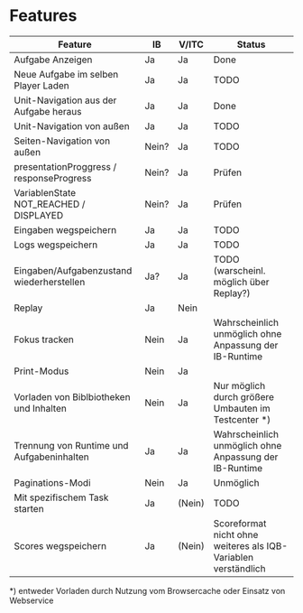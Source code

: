 # Features

| Feature                                   | IB    | V/ITC  | Status                                               |
|-------------------------------------------|-------|--------|------------------------------------------------------|
| Aufgabe Anzeigen                          | Ja    | Ja     | Done                                                 |
| Neue Aufgabe im selben Player Laden       | Ja    | Ja     | TODO                                                 |
| Unit-Navigation aus der Aufgabe heraus    | Ja    | Ja     | Done
| Unit-Navigation von außen                 | Ja    | Ja     | TODO
| Seiten-Navigation von außen               | Nein? | Ja     | TODO
| presentationProggress / responseProgress  | Nein? | Ja     | Prüfen
| VariablenState NOT_REACHED / DISPLAYED    | Nein? | Ja     | Prüfen
| Eingaben wegspeichern                     | Ja    | Ja     | TODO                                                 |
| Logs wegspeichern                         | Ja    | Ja     | TODO                                                 |
| Eingaben/Aufgabenzustand wiederherstellen | Ja?   | Ja     | TODO (warscheinl. möglich über Replay?)              |
| Replay                                    | Ja    | Nein   |                                                      |
| Fokus tracken                             | Nein  | Ja     | Wahrscheinlich unmöglich ohne Anpassung der IB-Runtime |
| Print-Modus                               | Nein  | Ja     |                                                      |
| Vorladen von Biblbiotheken und Inhalten   | Nein  | Ja     | Nur möglich durch größere Umbauten im Testcenter *)  |
| Trennung von Runtime und Aufgabeninhalten | Ja    | Ja     | Wahrscheinlich unmöglich ohne Anpassung der IB-Runtime
| Paginations-Modi                          | Nein  | Ja     | Unmöglich
| Mit spezifischem Task starten             | Ja    | (Nein) | TODO
| Scores wegspeichern                       | Ja    | (Nein) | Scoreformat nicht ohne weiteres als IQB-Variablen verständlich  

 


*) entweder Vorladen durch Nutzung vom Browsercache oder Einsatz von Webservice

